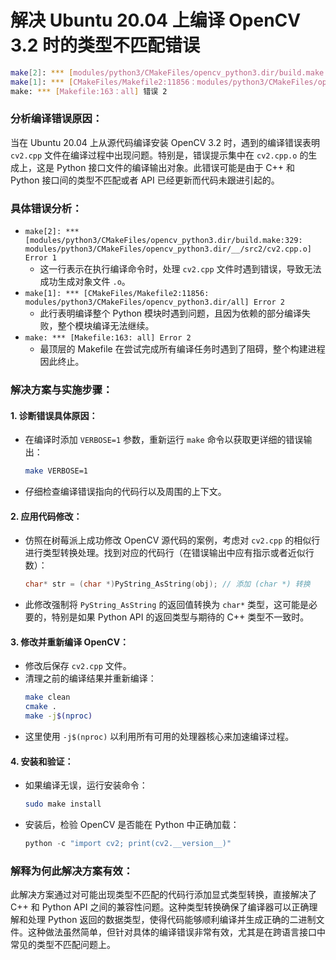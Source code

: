 # 解决 Ubuntu 20.04 上编译 OpenCV 3.2 时的类型不匹配错误

```bash
make[2]: *** [modules/python3/CMakeFiles/opencv_python3.dir/build.make:329：modules/python3/CMakeFiles/opencv_python3.dir/__/src2/cv2.cpp.o] 错误 1
make[1]: *** [CMakeFiles/Makefile2:11856：modules/python3/CMakeFiles/opencv_python3.dir/all] 错误 2
make: *** [Makefile:163：all] 错误 2
```

### 分析编译错误原因：

当在 Ubuntu 20.04 上从源代码编译安装 OpenCV 3.2 时，遇到的编译错误表明 `cv2.cpp` 文件在编译过程中出现问题。特别是，错误提示集中在 `cv2.cpp.o` 的生成上，这是 Python 接口文件的编译输出对象。此错误可能是由于 C++ 和 Python 接口间的类型不匹配或者 API 已经更新而代码未跟进引起的。

### 具体错误分析：
- `make[2]: *** [modules/python3/CMakeFiles/opencv_python3.dir/build.make:329: modules/python3/CMakeFiles/opencv_python3.dir/__/src2/cv2.cpp.o] Error 1`
   - 这一行表示在执行编译命令时，处理 `cv2.cpp` 文件时遇到错误，导致无法成功生成对象文件 `.o`。
- `make[1]: *** [CMakeFiles/Makefile2:11856: modules/python3/CMakeFiles/opencv_python3.dir/all] Error 2`
   - 此行表明编译整个 Python 模块时遇到问题，且因为依赖的部分编译失败，整个模块编译无法继续。
- `make: *** [Makefile:163: all] Error 2`
   - 最顶层的 Makefile 在尝试完成所有编译任务时遇到了阻碍，整个构建进程因此终止。

### 解决方案与实施步骤：

#### 1. 诊断错误具体原因：
   - 在编译时添加 `VERBOSE=1` 参数，重新运行 `make` 命令以获取更详细的错误输出：
     ```bash
     make VERBOSE=1
     ```
   - 仔细检查编译错误指向的代码行以及周围的上下文。

#### 2. 应用代码修改：
   - 仿照在树莓派上成功修改 OpenCV 源代码的案例，考虑对 `cv2.cpp` 的相似行进行类型转换处理。找到对应的代码行（在错误输出中应有指示或者近似行数）：
     ```cpp
     char* str = (char *)PyString_AsString(obj); // 添加 (char *) 转换
     ```
   - 此修改强制将 `PyString_AsString` 的返回值转换为 `char*` 类型，这可能是必要的，特别是如果 Python API 的返回类型与期待的 C++ 类型不一致时。

#### 3. 修改并重新编译 OpenCV：
   - 修改后保存 `cv2.cpp` 文件。
   - 清理之前的编译结果并重新编译：
     ```bash
     make clean
     cmake .
     make -j$(nproc)
     ```
   - 这里使用 `-j$(nproc)` 以利用所有可用的处理器核心来加速编译过程。

#### 4. 安装和验证：
   - 如果编译无误，运行安装命令：
     ```bash
     sudo make install
     ```
   - 安装后，检验 OpenCV 是否能在 Python 中正确加载：
     ```python
     python -c "import cv2; print(cv2.__version__)"
     ```

### 解释为何此解决方案有效：

此解决方案通过对可能出现类型不匹配的代码行添加显式类型转换，直接解决了 C++ 和 Python API 之间的兼容性问题。这种类型转换确保了编译器可以正确理解和处理 Python 返回的数据类型，使得代码能够顺利编译并生成正确的二进制文件。这种做法虽然简单，但针对具体的编译错误非常有效，尤其是在跨语言接口中常见的类型不匹配问题上。